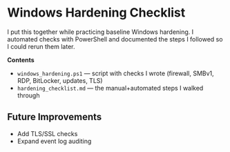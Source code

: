 # Windows Hardening Checklist

I put this together while practicing baseline Windows hardening. I automated checks with PowerShell and documented the steps I followed so I could rerun them later.

**Contents**
- `windows_hardening.ps1` — script with checks I wrote (firewall, SMBv1, RDP, BitLocker, updates, TLS)
- `hardening_checklist.md` — the manual+automated steps I walked through

## Future Improvements
- Add TLS/SSL checks
- Expand event log auditing
